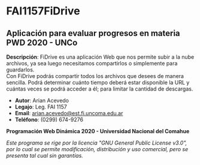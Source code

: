 # FAI1157FiDrive
## Aplicación para evaluar progresos en materia PWD 2020 - UNCo

**Descripción**: FiDrive es una aplicación Web que nos permite subir a la nube archivos, ya sea luego necesitamos compartirlos o simplemente para guardarlos.   
Con FiDrive  podrás compartir todos los archivos que desees de manera sencilla. Podrá determinar cuánto tiempo deberá estar disponible la URL y cuántas veces se podrá acceder a él; para limitar la cantidad de descargas.

- **Autor**: Arian Acevedo
- **Legajo**: Leg. FAI 1157
- **Email**: arian.acevedo@est.fi.uncoma.edu.ar
- **Teléfono**: (0299) 674-9276

**Programación Web Dinámica 2020 - Universidad Nacional del Comahue**

*Este programa se rige por la licencia "GNU General Public License v3.0", por lo cual se permite modificación, distribución y uso comercial, pero se presenta tal cual sin garantías.*